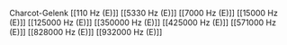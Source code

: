 Charcot-Gelenk
[[110 Hz (E)]]
[[5330 Hz (E)]]
[[7000 Hz (E)]]
[[15000 Hz (E)]]
[[125000 Hz (E)]]
[[350000 Hz (E)]]
[[425000 Hz (E)]]
[[571000 Hz (E)]]
[[828000 Hz (E)]]
[[932000 Hz (E)]]